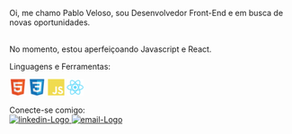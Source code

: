 
 Oi, me chamo Pablo Veloso, sou Desenvolvedor Front-End e em busca de novas oportunidades.
<br>
<br>

No momento, estou aperfeiçoando Javascript e React.





Linguagens e Ferramentas:

 <img src="https://raw.githubusercontent.com/devicons/devicon/master/icons/html5/html5-original.svg" width="30px" alt="HTML-Logo"> 
 <img src="https://raw.githubusercontent.com/devicons/devicon/master/icons/css3/css3-original.svg" width="30px" alt="CSS-Logo">
 <img src="https://raw.githubusercontent.com/devicons/devicon/master/icons/javascript/javascript-plain.svg" width="30px" alt="JAVASCRIPT-Logo">
 <img src="https://raw.githubusercontent.com/devicons/devicon/master/icons/react/react-original.svg" width="30px" alt="React-Logo">

<br>

Conecte-se comigo:
<br>
<a href="https://www.linkedin.com/in/pablo-veloso-75126a231/"> <img src="https://img.shields.io/badge/LinkedIn-0077B5?style=for-the-badge&logo=linkedin&logoColor=white" alt="linkedin-Logo"/>
</a>
<a href="https://mail.google.com/mail/u/0/?tab=rm&ogbl#inbox"> <img src="https://img.shields.io/badge/Gmail-D14836?style=for-the-badge&logo=gmail&logoColor=white" alt="email-Logo"/>
</a>
